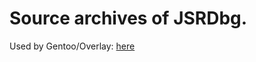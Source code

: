 # Source archives of JSRDbg.

Used by Gentoo/Overlay: [here](https://github.com/swojtasiak/jsrdbg-portage)

